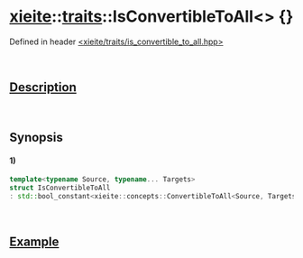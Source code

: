 # [xieite](../../xieite.md)\:\:[traits](../../traits.md)\:\:IsConvertibleToAll\<\> \{\}
Defined in header [<xieite/traits/is_convertible_to_all.hpp>](../../../include/xieite/traits/is_convertible_to_all.hpp)

&nbsp;

## [Description](../concepts/convertible_to_all.md#Description)

&nbsp;

## Synopsis
#### 1)
```cpp
template<typename Source, typename... Targets>
struct IsConvertibleToAll
: std::bool_constant<xieite::concepts::ConvertibleToAll<Source, Targets...>> {};
```

&nbsp;

## [Example](../concepts/convertible_to_all.md#Example)

